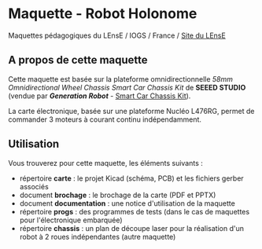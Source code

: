 # Maquette - Robot HolonomeMaquettes pédagogiques du LEnsE / IOGS / France / [Site du LEnsE](http://lense.institutoptique.fr/)## A propos de cette maquetteCette maquette est basée sur la plateforme omnidirectionnelle *58mm Omnidirectional Wheel Chassis Smart Car Chassis Kit* de **SEEED STUDIO** (vendue par ***Generation Robot*** - [Smart Car Chassis Kit](https://www.generationrobots.com/fr/403725-58mm-omnidirectional-wheel-chassis-smart-car-chassis-kit.html)).La carte électronique, basée sur une plateforme Nucléo L476RG, permet de commander 3 moteurs à courant continu indépendamment.## UtilisationVous trouverez pour cette maquette, les éléments suivants :- répertoire **carte** : le projet Kicad (schéma, PCB) et les fichiers gerber associés- document **brochage** : le brochage de la carte (PDF et PPTX)- document **documentation** : une notice d'utilisation de la maquette- répertoire **progs** : des programmes de tests (dans le cas de maquettes pour l'électronique embarquée)- répertoire **chassis** : un plan de découpe laser pour la réalisation d'un robot à 2 roues indépendantes (autre maquette)